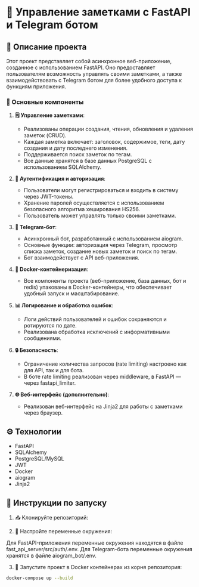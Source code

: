 # 📓 Управление заметками с FastAPI и Telegram ботом

## 📝 Описание проекта

Этот проект представляет собой асинхронное веб-приложение, созданное с использованием FastAPI. Оно предоставляет пользователям возможность управлять своими заметками, а также взаимодействовать с Telegram ботом для более удобного доступа к функциям приложения.

### 🔑 Основные компоненты

1. **🗒 Управление заметками**:
   - Реализованы операции создания, чтения, обновления и удаления заметок (CRUD).
   - Каждая заметка включает: заголовок, содержимое, теги, дату создания и дату последнего изменения.
   - Поддерживается поиск заметок по тегам.
   - Все данные хранятся в базе данных PostgreSQL с использованием SQLAlchemy.

2. **🔐 Аутентификация и авторизация**:
   - Пользователи могут регистрироваться и входить в систему через JWT-токены.
   - Хранение паролей осуществляется с использованием безопасного алгоритма хеширования HS256.
   - Пользователь может управлять только своими заметками.

3. **🤖 Telegram-бот**:
   - Асинхронный бот, разработанный с использованием aiogram.
   - Основные функции: авторизация через Telegram, просмотр списка заметок, создание новых заметок и поиск по тегам.
   - Бот взаимодействует с API веб-приложения.

4. **🐳 Docker-контейнеризация**:
   - Все компоненты проекта (веб-приложение, база данных, бот и redis) упакованы в Docker-контейнеры, что обеспечивает удобный запуск и масштабирование.

5. **📊 Логирование и обработка ошибок**:
   - Логи действий пользователей и ошибок сохраняются и ротируются по дате.
   - Реализована обработка исключений с информативными сообщениями.

6. **🔒 Безопасность**:
   - Ограничение количества запросов (rate limiting) настроено как для API, так и для бота.
   - В боте rate limiting реализован через middleware, в FastAPI — через fastapi_limiter.

7. **🌐 Веб-интерфейс (дополнительно)**:
   - Реализован веб-интерфейс на Jinja2 для работы с заметками через браузер.

## ⚙️ Технологии

- FastAPI
- SQLAlchemy
- PostgreSQL/MySQL
- JWT
- Docker
- aiogram
- Jinja2

## 🚀 Инструкции по запуску

1. 📥 Клонируйте репозиторий:

2. 🔧 Настройте переменные окружения:

Для FastAPI-приложения переменные окружения находятся в файле fast_api_server/src/auth/.env.
Для Telegram-бота переменные окружения хранятся в файле aiogram_bot/.env.

3. 🐳 Запустите проект в Docker контейнерах из корня репозитория:

```bash
docker-compose up --build
```